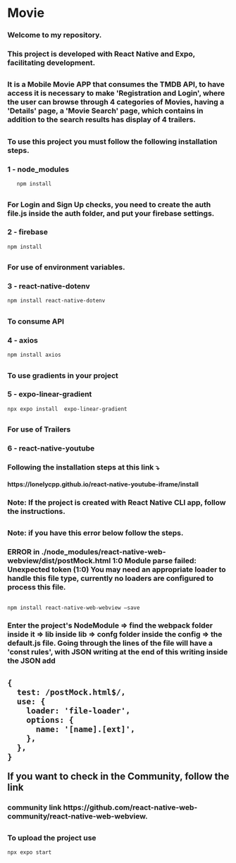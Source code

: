 # Movie
<h3> Welcome to my repository.</h3>
<h3>This project is developed with React Native and Expo, facilitating development.</h3>
<h2>
<h3>It is a Mobile Movie APP that consumes the TMDB API, to have access it is necessary to make 'Registration and Login', where the user can browse through 4 categories of Movies,
having a 'Details' page, a 'Movie Search' page, which contains in addition to the search results has display of 4 trailers.</h3>
<h2>
<h3>To use this project you must follow the following installation steps.</h3>
<h3>1 - node_modules</h3>
  
````
   npm install

````
<h2>
<h3>For Login and Sign Up checks, you need to create the auth file.js inside the auth folder, and put your firebase settings.</h3>
<h3>2 - firebase </h3>

  ````
 npm install

 ````
<h2>
<h3>For use of environment variables.</h3>
<h3>3 - react-native-dotenv</h3>

````
npm install react-native-dotenv

````
<h2>
<h3>To consume API</h3>
<h3>4 - axios</h3>
  
````
npm install axios

````
<h2>
<h3>To use gradients in your project</h3>
<h3>5 - expo-linear-gradient</h3>

````
npx expo install  expo-linear-gradient

````
<h2>
<h3>For use of Trailers</h3>
<h3>6 - react-native-youtube</h3>
<h3>Following the installation steps at this link ⤵️<h4> https://lonelycpp.github.io/react-native-youtube-iframe/install</h4></h3>
<h3>Note: If the project is created with React Native CLI app, follow the instructions.</h3>
<h2>
<h3>Note: if you have this error below follow the steps.</h3>
<h3>ERROR in ./node_modules/react-native-web-webview/dist/postMock.html 1:0
Module parse failed: Unexpected token (1:0)
You may need an appropriate loader to handle this file type, currently no loaders are configured to process this file.</h3>

  
````
  
npm install react-native-web-webview –save

````

<h3>Enter the project's NodeModule => find the webpack folder inside it => lib inside lib => confg folder inside the config => the default.js file. Going through the lines of the file will have a 'const rules', with JSON writing at the end of this writing inside the JSON add
<h2>

  
````
{
  test: /postMock.html$/,
  use: {
    loader: 'file-loader',
    options: {
      name: '[name].[ext]',
    },
  },
}

````

If you want to check in the Community, follow the link</h3>
<h3>community link   https://github.com/react-native-web-community/react-native-web-webview.</h3>
<h2>
<h3>To upload the project use</h3>

````
npx expo start

````






